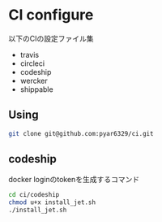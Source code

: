# CI configure

以下のCIの設定ファイル集

- travis
- circleci
- codeship
- wercker
- shippable

## Using

```bash
git clone git@github.com:pyar6329/ci.git
```

## codeship

docker loginのtokenを生成するコマンド

```bash
cd ci/codeship
chmod u+x install_jet.sh
./install_jet.sh
```

